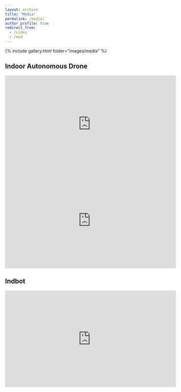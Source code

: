 ```yaml
---
layout: archive
title: "Media"
permalink: /media/
author_profile: true
redirect_from:
  - /video
  - /med
---
```


{% include gallery.html folder="images/media" %}

## Indoor Autonomous Drone
<iframe width="560" height="315" src="https://www.youtube.com/embed/DmOBHXSXXAQ" title="YouTube video player" frameborder="0" allow="accelerometer; autoplay; clipboard-write; encrypted-media; gyroscope; picture-in-picture" allowfullscreen></iframe>
<br>
<iframe width="560" height="315" src="https://www.youtube.com/embed/ELAdzoeAiBg" title="YouTube video player" frameborder="0" allow="accelerometer; autoplay; clipboard-write; encrypted-media; gyroscope; picture-in-picture" allowfullscreen></iframe>

## Indbot
<iframe width="560" height="315" src="https://www.youtube.com/embed/ycJ76xxbev0" title="YouTube video player" frameborder="0" allow="accelerometer; autoplay; clipboard-write; encrypted-media; gyroscope; picture-in-picture" allowfullscreen></iframe>
